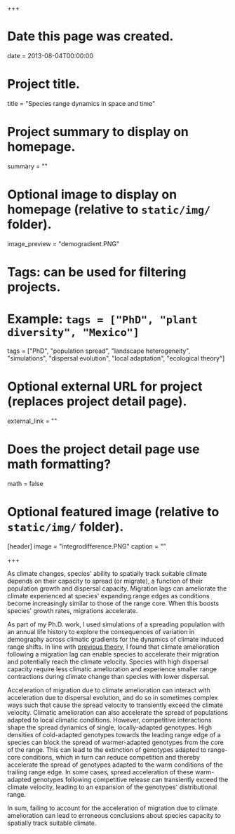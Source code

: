 +++
# Date this page was created.
date = 2013-08-04T00:00:00

# Project title.
title = "Species range dynamics in space and time"

# Project summary to display on homepage.
summary = ""

# Optional image to display on homepage (relative to `static/img/` folder).
image_preview = "demogradient.PNG"

# Tags: can be used for filtering projects.
# Example: `tags = ["PhD", "plant diversity", "Mexico"]`
tags = ["PhD", "population spread", "landscape heterogeneity", "simulations", "dispersal evolution", "local adaptation", "ecological theory"]

# Optional external URL for project (replaces project detail page).
external_link = ""

# Does the project detail page use math formatting?
math = false

# Optional featured image (relative to `static/img/` folder).
[header]
image = "integrodifference.PNG"
caption = ""

+++

As climate changes, species' ability to spatially track suitable climate depends on their capacity to spread (or migrate), a function of their population growth and dispersal capacity. Migration lags can ameliorate the climate experienced at species' expanding range edges as conditions become increasingly similar to those of the range core. When this boosts species' growth rates, migrations accelerate. 

As part of my Ph.D. work, I used simulations of a spreading population with an annual life history to explore the consequences of variation in demography across climatic gradients for the dynamics of climate induced range shifts. In line with [previous theory](https://onlinelibrary.wiley.com/doi/10.1111/j.1600-0706.2008.17025.x), I found that climate amelioration following a migration lag can enable species to accelerate their migration and potentially reach the climate velocity. Species with high dispersal capacity require less climatic amelioration and experience smaller range contractions during climate change than species with lower dispersal. 

Acceleration of migration due to climate amelioration can interact with acceleration due to dispersal evolution, and do so in sometimes complex ways such that cause the spread velocity to transiently exceed the climate velocity. Climatic amelioration can also accelerate the spread of populations adapted to local climatic conditions. However, competitive interactions shape the spread dynamics of single, locally-adapted genotypes. High densities of cold-adapted genotypes towards the leading range edge of a species can block the spread of warmer-adapted genotypes from the core of the range. This can lead to the extinction of genotypes adapted to range-core conditions, which in turn can reduce competition and thereby accelerate the spread of genotypes adapted to the warm conditions of the trailing range edge. In some cases, spread acceleration of these warm-adapted genotypes following competitive release can transiently exceed the climate velocity, leading to an expansion of the genotypes' distributional range. 

In sum, failing to account for the acceleration of migration due to climate amelioration can lead to erroneous conclusions about species capacity to spatially track suitable climate. 


